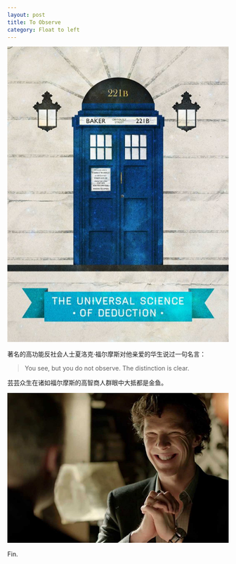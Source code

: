 ```yaml
---
layout: post
title: To Observe
category: Float to left
---
```


![set](/images/221b.jpg "bakerstreet221b")

著名的高功能反社会人士夏洛克·福尔摩斯对他亲爱的华生说过一句名言：

>You see, but you do not observe. The distinction is clear.
 
芸芸众生在诸如福尔摩斯的高智商人群眼中大抵都是金鱼。




 



![set](/images/sociopathsherlock.jpg "sociopathsherlock")


Fin.

